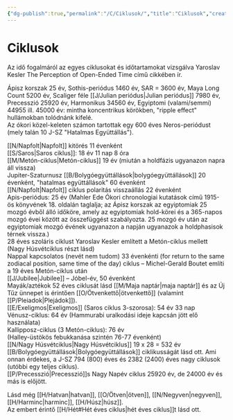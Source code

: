 ```yaml
---
{"dg-publish":true,"permalink":"/C/Ciklusok/","title":"Ciklusok","created":"2024-02-11T14:35","updated":"2025-08-16T15:31"}
---
```



# Ciklusok

Az idő fogalmáról az egyes ciklusokat és időtartamokat vizsgálva Yaroslav Kesler The Perception of Open-Ended Time című cikkében ír.  

Ápisz korszak 25 év, Sothis-periódus 1460 év, SAR = 3600 év, Maya Long Count 5200 év, Scaliger féle [[J/Julian periódus\|Julian periódus]] 7980 év, Precesszió 25920 év, Harmonikus 34560 év, Egyiptomi (valami/semmi) 44955 ill. 45000 év: mintha koncentrikus körökben, "ripple effect" hullámokban tolódnánk kifelé.  
Az ókori közel-keleten számon tartottak egy 600 éves Neros-periódust (mely talán 10 J-SZ "Hatalmas Együttállás").  

[[N/Napfolt\|Napfolt]] kitörés 11 évenként  
[[S/Saros\|Saros ciklus]]: 18 év 11 nap 8 óra  
[[M/Metón-ciklus\|Metón-ciklus]] 19 év (miután a holdfázis ugyanazon napra áll vissza)  
Jupiter-Szaturnusz [[B/Bolygóegyüttállások\|bolygóegyüttállások]] 20 évenként, "hatalmas együttállások" 60 évenként  
[[N/Napfolt\|Napfolt]] ciklus polaritás visszaállás 22 évenként  
Apis-periódus: 25 év (Mahler Ede Ókori chronologiai kutatások című 1915-ös könyvének 18. oldalán taglalja; az Ápisz korszak az egyiptomiak 25 mozgó évből álló időköre, amely az egyiptomiak hold-körei és a 365-napos mozgó évei között az összefüggést szabályozta. 25 mozgó év után az egyiptomiak mozgó évének ugyanazon a napján ugyanazok a holdphasisok térnek vissza.)  
28 éves szoláris ciklust Yaroslav Kesler említett a Metón-ciklus mellett (Nagy Húsvétciklus részt lásd)  
Nappal kapcsolatos (nevét nem tudom) 33 évenkénti (for return to the same zodiacal position, same time of the day) ciklus – Michel-Gerald Boutet említi a 19 éves Metón-ciklus után  
[[J/Jubilee\|Jubilee]] – Jóbel-év, 50 évenként  
Mayák/aztékok 52 éves ciklusát lásd [[M/Maja naptár\|maja naptár]] és az Új Tűz ünnepet is érintően [[O/Ötvenkettő\|ötvenkettő]] (valamint [[P/Pleiadok\|Plejádok]]).  
[[E/Exeligmos\|Exeligmos]] (Saros ciklus 3-szorosa): 54 év 33 nap  
Vénusz-ciklus: 64 év (Hammurabi uralkodási ideje kapcsán jött elő használata)  
Kallipposz-ciklus (3 Metón-ciklus): 76 év  
(Halley-üstökös febukkanása szintén 76-77 évenként)  
[[N/Nagy Húsvétciklus\|Nagy Húsvétciklus]] 19 x 28 = 532 év  
[[B/Bolygóegyüttállások\|Bolygóegyüttállások]] ciklikusságát lásd ott. Ami onnan érdekes, a J-SZ 794 (800) éves és 2382 (2400) éves nagy ciklusok (utóbbi egy teljes ciklus).  
[[P/Precesszió\|Precesszió]]s Nagy Napév ciklus 25920 év, de 24000 év és más is előjött.  

Lásd még [[H/Hatvan\|hatvan]], [[O/Ötven\|ötven]], [[N/Negyven\|negyven]], [[H/Harminc\|harminc]], [[H/Húsz\|húsz]].  
Az embert érintő [[H/Hét#Hét éves ciklus\|hét éves ciklus]]t lásd ott.  